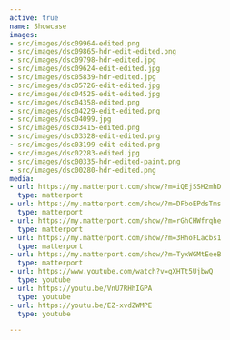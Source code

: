 ```yaml
---
active: true
name: Showcase
images:
- src/images/dsc09964-edited.png
- src/images/dsc09865-hdr-edit-edited.png
- src/images/dsc09798-hdr-edited.jpg
- src/images/dsc09624-edit-edited.jpg
- src/images/dsc05839-hdr-edited.jpg
- src/images/dsc05726-edit-edited.jpg
- src/images/dsc04525-edit-edited.jpg
- src/images/dsc04358-edited.png
- src/images/dsc04229-edit-edited.png
- src/images/dsc04099.jpg
- src/images/dsc03415-edited.png
- src/images/dsc03328-edit-edited.png
- src/images/dsc03199-edit-edited.png
- src/images/dsc02283-edited.jpg
- src/images/dsc00335-hdr-edited-paint.png
- src/images/dsc00280-hdr-edited.png
media:
- url: https://my.matterport.com/show/?m=iQEjSSH2mhD
  type: matterport
- url: https://my.matterport.com/show/?m=DFboEPdsTms
  type: matterport
- url: https://my.matterport.com/show/?m=rGhCHWfrqhe
  type: matterport
- url: https://my.matterport.com/show/?m=3HhoFLacbs1
  type: matterport
- url: https://my.matterport.com/show/?m=TyxWGMtEeeB
  type: matterport
- url: https://www.youtube.com/watch?v=gXHTt5UjbwQ
  type: youtube
- url: https://youtu.be/VnU7RHhIGPA
  type: youtube
- url: https://youtu.be/EZ-xvdZWMPE
  type: youtube

---
```

